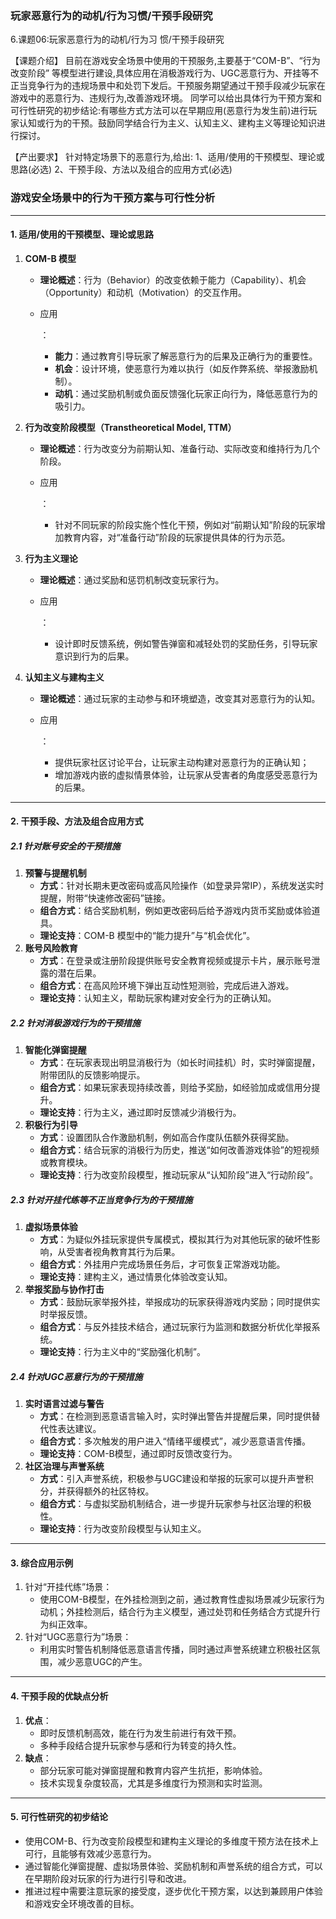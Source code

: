 ### 玩家恶意行为的动机/行为习惯/干预手段研究

6.课题06:玩家恶意行为的动机/行为习
惯/干预手段研究

【课题介绍】
目前在游戏安全场景中使用的干预服务,主要基于“COM-B”、“行为改变阶段”
等模型进行建设,具体应用在消极游戏行为、UGC恶意行为、开挂等不正当竞争行为的违规场景中和处罚下发后。干预服务期望通过干预手段减少玩家在游戏中的恶意行为、违规行为,改善游戏环境。
同学可以给出具体行为干预方案和可行性研究的初步结论:有哪些方式方法可以在早期应用(恶意行为发生前)进行玩家认知或行为的干预。鼓励同学结合行为主义、认知主义、建构主义等理论知识进行探讨。

【产出要求】
针对特定场景下的恶意行为,给出:
1、适用/使用的干预模型、理论或思路(必选)
2、干预手段、方法以及组合的应用方式(必选)

### 游戏安全场景中的行为干预方案与可行性分析

------

#### **1. 适用/使用的干预模型、理论或思路**

1. **COM-B 模型**

   - **理论概述**：行为（Behavior）的改变依赖于能力（Capability）、机会（Opportunity）和动机（Motivation）的交互作用。

   - 应用

     ：

     - **能力**：通过教育引导玩家了解恶意行为的后果及正确行为的重要性。
     - **机会**：设计环境，使恶意行为难以执行（如反作弊系统、举报激励机制）。
     - **动机**：通过奖励机制或负面反馈强化玩家正向行为，降低恶意行为的吸引力。

2. **行为改变阶段模型（Transtheoretical Model, TTM）**

   - **理论概述**：行为改变分为前期认知、准备行动、实际改变和维持行为几个阶段。

   - 应用

     ：

     - 针对不同玩家的阶段实施个性化干预，例如对“前期认知”阶段的玩家增加教育内容，对“准备行动”阶段的玩家提供具体的行为示范。

3. **行为主义理论**

   - **理论概述**：通过奖励和惩罚机制改变玩家行为。

   - 应用

     ：

     - 设计即时反馈系统，例如警告弹窗和减轻处罚的奖励任务，引导玩家意识到行为的后果。

4. **认知主义与建构主义**

   - **理论概述**：通过玩家的主动参与和环境塑造，改变其对恶意行为的认知。

   - 应用

     ：

     - 提供玩家社区讨论平台，让玩家主动构建对恶意行为的正确认知；
     - 增加游戏内嵌的虚拟情景体验，让玩家从受害者的角度感受恶意行为的后果。

------

#### **2. 干预手段、方法及组合应用方式**

##### **2.1 针对账号安全的干预措施**

1. **预警与提醒机制**
   - **方式**：针对长期未更改密码或高风险操作（如登录异常IP），系统发送实时提醒，附带“快速修改密码”链接。
   - **组合方式**：结合奖励机制，例如更改密码后给予游戏内货币奖励或体验道具。
   - **理论支持**：COM-B 模型中的“能力提升”与“机会优化”。
2. **账号风险教育**
   - **方式**：在登录或注册阶段提供账号安全教育视频或提示卡片，展示账号泄露的潜在后果。
   - **组合方式**：在高风险环境下弹出互动性短测验，完成后进入游戏。
   - **理论支持**：认知主义，帮助玩家构建对安全行为的正确认知。

##### **2.2 针对消极游戏行为的干预措施**

1. **智能化弹窗提醒**
   - **方式**：在玩家表现出明显消极行为（如长时间挂机）时，实时弹窗提醒，附带团队的反馈影响提示。
   - **组合方式**：如果玩家表现持续改善，则给予奖励，如经验加成或信用分提升。
   - **理论支持**：行为主义，通过即时反馈减少消极行为。
2. **积极行为引导**
   - **方式**：设置团队合作激励机制，例如高合作度队伍额外获得奖励。
   - **组合方式**：结合玩家的消极行为历史，推送“如何改善游戏体验”的短视频或教育模块。
   - **理论支持**：行为改变阶段模型，推动玩家从“认知阶段”进入“行动阶段”。

##### **2.3 针对开挂代练等不正当竞争行为的干预措施**

1. **虚拟场景体验**
   - **方式**：为疑似外挂玩家提供专属模式，模拟其行为对其他玩家的破坏性影响，从受害者视角教育其行为后果。
   - **组合方式**：外挂用户完成场景任务后，才可恢复正常游戏功能。
   - **理论支持**：建构主义，通过情景化体验改变认知。
2. **举报奖励与协作打击**
   - **方式**：鼓励玩家举报外挂，举报成功的玩家获得游戏内奖励；同时提供实时举报反馈。
   - **组合方式**：与反外挂技术结合，通过玩家行为监测和数据分析优化举报系统。
   - **理论支持**：行为主义中的“奖励强化机制”。

##### **2.4 针对UGC恶意行为的干预措施**

1. **实时语言过滤与警告**
   - **方式**：在检测到恶意语言输入时，实时弹出警告并提醒后果，同时提供替代性表达建议。
   - **组合方式**：多次触发的用户进入“情绪平缓模式”，减少恶意语言传播。
   - **理论支持**：COM-B模型，通过即时反馈改变行为。
2. **社区治理与声誉系统**
   - **方式**：引入声誉系统，积极参与UGC建设和举报的玩家可以提升声誉积分，并获得额外的社区特权。
   - **组合方式**：与虚拟奖励机制结合，进一步提升玩家参与社区治理的积极性。
   - **理论支持**：行为改变阶段模型与认知主义。

------

#### **3. 综合应用示例**

1. 针对“开挂代练”场景：
   - 使用COM-B模型，在外挂检测到之前，通过教育性虚拟场景减少玩家行为动机；外挂检测后，结合行为主义模型，通过处罚和任务结合方式提升行为纠正效率。
2. 针对“UGC恶意行为”场景：
   - 利用实时警告机制降低恶意语言传播，同时通过声誉系统建立积极社区氛围，减少恶意UGC的产生。

------

#### **4. 干预手段的优缺点分析**

1. **优点**：
   - 即时反馈机制高效，能在行为发生前进行有效干预。
   - 多种手段结合提升玩家参与感和行为转变的持久性。
2. **缺点**：
   - 部分玩家可能对弹窗提醒和教育内容产生抗拒，影响体验。
   - 技术实现复杂度较高，尤其是多维度行为预测和实时监测。

------

#### **5. 可行性研究的初步结论**

- 使用COM-B、行为改变阶段模型和建构主义理论的多维度干预方法在技术上可行，且能够有效减少恶意行为。
- 通过智能化弹窗提醒、虚拟场景体验、奖励机制和声誉系统的组合方式，可以在早期阶段对玩家的行为进行引导和改进。
- 推进过程中需要注意玩家的接受度，逐步优化干预方案，以达到兼顾用户体验和游戏安全环境改善的目标。
